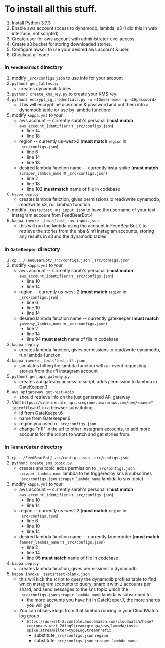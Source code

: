 # To install all this stuff.

1. Install Python 3.7.3
2. Enable aws account access to dynamodb, lambda, s3 (I did this in web interface, not scripted)
3. Create user for aws account with administrator level access.
4. Create s3 bucket for storing downloaded stories.
5. Configure awscli to use your desired aws account & user.
6. Checkout all code

### In `FeedBearBot` directory
1. modify `_src/configs.json` to use info for your account
2. `python3 gen_tables.py` 
   - creates dynamodb tables
3. `python3 create_kms_key.py` to create your KMS key.
4. `python3 encrypt_ig_credentials.py -u <IGusername> -p <IGpassword>`
   - This will encrypt the username & password and put them into a dynamodb table for use by lambda functions
5. modify `kappa.yml` to your 
   - aws account -- currently sarah's personal (**must match** `aws_account_identifier` in `_src/configs.json`)
     - line 14
     - line 18
   - region -- currently us-west-2 (**must match** `region` in `_src/configs.json`)
     - line 6
     - line 14
     - line 18
   - desired lambda function name -- currently insta-spike (**must match** `scraper_lambda_name` in `_src/configs.json`)
     - line 2
     - line 18
     - line 102 **must match** name of file in codebase
6. `kappa deploy` 
   - creates lambda function, gives permissions to read/write dynamodb, read/write s3, run lambda function
7. modify `_tests/test_sns_input.json` to have the username of your test instagram account from FeedBearBot.4
8. `kappa invoke _tests/test_sns_input.json` 
   - this will run the lambda using the account in FeedBearBot.7, to retrieve the stories from 
   the nba & nfl instagram accounts, storing any results in s3 and the dynamodb tables

### In `GateKeeper` directory
1. `cp ../FeedBearBot/_src/configs.json _src/configs.json`
2. modify `kappa.yml` to your 
   - aws account -- currently sarah's personal (**must match** `aws_account_identifier` in `_src/configs.json`)
     - line 10
     - line 14
   - region -- currently us-west-2 (**must match** `region` in `_src/configs.json`)
     - line 6
     - line 10
     - line 14
   - desired lambda function name -- currently gatekeeper (**must match** `gateway_lambda_name` in `_src/configs.json`)
     - line 2
     - line 14
     - line 94 **must match** name of file in codebase
3. `kappa deploy` 
   - creates lambda function, gives permissions to read/write dynamodb, run lambda function
4. `kappa invoke _tests/test_nfl.json` 
   - simulates hitting the lambda function with an event requesting stories from the nfl instagram account
5. `python3 gen_api_gateway.py` 
   - creates api gateway access to script, adds permission to lambda in GateKeeper.3
6. `aws apigateway get-rest-apis` 
   - should retrieve info on the just generated API gateway
7. Visit `https://<id>.execute-api.<region>.amazonaws.com/dev/<name>?igprofile=nfl` in a browser substituting 
   - id from GateKeeper.6
   - name from GateKeeper.6
   - region you used in `_src/configs.json`
   - change "nfl" in the url to other instagram accounts, to add more accounts for the scripts to watch and get 
   stories from.

### In `FannerOuter` directory
1. `cp ../FeedBearBot/_src/configs.json _src/configs.json`
2. `python3 create_sns_topic.py` 
   - creates sns topic, adds permission to `_src/configs.json` `scraper_lambda_name` lambda to be triggered by sns & 
   subscribes `_src/configs.json` `scraper_lambda_name` lambda to sns topic)
3. modify `kappa.yml` to your
   - aws account -- currently sarah's personal (**must match** `aws_account_identifier` in `_src/configs.json`)
     - line 10
     - line 14
   - region -- currently us-west-2 (**must match** `region` in `_src/configs.json`)
     - line 6
     - line 10
     - line 14
   - desired lambda function name -- currently fannerouter (**must match** `fanner_lambda_name` in `_src/configs.json`)
     - line 2
     - line 14
     - line 95 **must match** name of file in codebase
4. `kappa deploy`
   - creates lambda function, gives permissions to dynamodb
5. `kappa invoke _tests/test-blank.json`
   - this will kick the script to query the dynamodb profiles table to find which instagram accounts to query, 
   shard it with 2 accounts per shard, and send messages to the sns topic which the `_src/configs.json` 
   `scraper_lambda_name` lambda is subscribed to. 
     - the more accounts you have hit in GateKeeper.7, the more shards you will get.
   - You can observe logs from that lambda running in your CloudWatch log group
     - `https://us-west-2.console.aws.amazon.com/cloudwatch/home?region=us-west-2#logStream:group=/aws/lambda/insta-spike;streamFilter=typeLogStreamPrefix`
       - substitute `_src/configs.json` `region`
       - substitute `_src/configs.json` `scraper_lambda_name`
